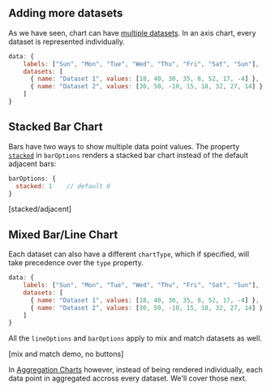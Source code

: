 ## Adding more datasets

As we have seen, chart can have [multiple datasets](). In an axis chart, every dataset is represented individually.

```js
data: {
    labels: ["Sun", "Mon", "Tue", "Wed", "Thu", "Fri", "Sat", "Sun"],
    datasets: [
      { name: "Dataset 1", values: [18, 40, 30, 35, 8, 52, 17, -4] },
      { name: "Dataset 2", values: [30, 50, -10, 15, 18, 32, 27, 14] }
    ]
}
```
<div class="demo" id="multi-dataset-line-bar"></div>

## Stacked Bar Chart

Bars have two ways to show multiple data point values. The property [`stacked`]() in `barOptions` renders a stacked bar chart instead of the default adjacent bars:

```js
barOptions: {
  stacked: 1    // default 0
}
```

[stacked/adjacent]


## Mixed Bar/Line Chart
Each dataset can also have a different `chartType`, which if specified, will take precedence over the `type` property.

```js
data: {
    labels: ["Sun", "Mon", "Tue", "Wed", "Thu", "Fri", "Sat", "Sun"],
    datasets: [
      { name: "Dataset 1", values: [18, 40, 30, 35, 8, 52, 17, -4] },
      { name: "Dataset 2", values: [30, 50, -10, 15, 18, 32, 27, 14] }
    ]
}
```


All the `lineOptions` and `barOptions` apply to mix and match datasets as well.

[mix and match demo, no buttons]

In [Aggregation Charts]() however, instead of being rendered individually, each data point in aggregated accross every dataset. We'll cover those next.
